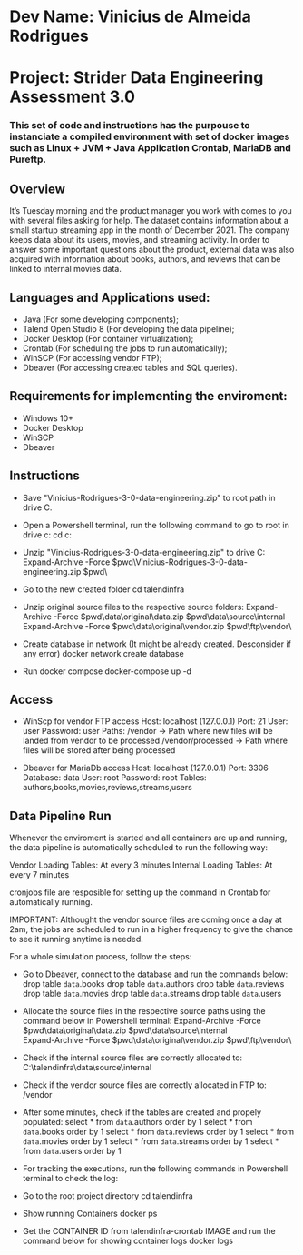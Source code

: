 # Dev Name: Vinicius de Almeida Rodrigues
# Project: Strider Data Engineering Assessment 3.0

### This set of code and instructions has the purpouse to instanciate a compiled environment with set of docker images such as Linux + JVM + Java Application Crontab, MariaDB and Pureftp.

## Overview
It’s Tuesday morning and the product manager you work with comes to you with several files asking for help. The dataset contains information about a small startup streaming app in the month of December 2021. The company keeps data about its users, movies, and streaming activity. In order to answer some important questions about the product, external data was also acquired with information about books, authors, and reviews that can be linked to internal movies data.

## Languages and Applications used:
* Java (For some developing components);
* Talend Open Studio 8 (For developing the data pipeline);
* Docker Desktop (For container virtualization);
* Crontab (For scheduling the jobs to run automatically);
* WinSCP (For accessing vendor FTP);
* Dbeaver (For accessing created tables and SQL queries).

## Requirements for implementing the enviroment:
* Windows 10+
* Docker Desktop
* WinSCP
* Dbeaver

## Instructions
  
* Save "Vinicius-Rodrigues-3-0-data-engineering.zip" to root path in drive C.

* Open a Powershell terminal, run the following command to go to root in drive c:
cd c:

* Unzip "Vinicius-Rodrigues-3-0-data-engineering.zip" to drive C:
Expand-Archive -Force $pwd\Vinicius-Rodrigues-3-0-data-engineering.zip $pwd\

* Go to the new created folder
cd talendinfra

* Unzip original source files to the respective source folders:
Expand-Archive -Force $pwd\data\original\data.zip $pwd\data\source\internal\
Expand-Archive -Force $pwd\data\original\vendor.zip $pwd\ftp\vendor\

* Create database in network (It might be already created. Desconsider if any error)
docker network create database

* Run docker compose
docker-compose up -d

## Access

* WinScp for vendor FTP access
Host: localhost (127.0.0.1)
Port: 21
User: user
Password: user
Paths: 
/vendor -> Path where new files will be landed from vendor to be processed
/vendor/processed -> Path where files will be stored after being processed

* Dbeaver for MariaDb access
Host: localhost (127.0.0.1)
Port: 3306
Database: data
User: root
Password: root
Tables: authors,books,movies,reviews,streams,users

## Data Pipeline Run

Whenever the enviroment is started and all containers are up and running, the data pipeline is automatically scheduled to run the following way:

Vendor Loading Tables: At every 3 minutes
Internal Loading Tables: At every 7 minutes

cronjobs file are resposible for setting up the command in Crontab for automatically running.

IMPORTANT: Althought the vendor source files are coming once a day at 2am, the jobs are scheduled to run in a higher frequency to give the chance to see it running anytime is needed.

For a whole simulation process, follow the steps:

* Go to Dbeaver, connect to the database and run the commands below:
drop table `data`.books
drop table `data`.authors
drop table `data`.reviews
drop table `data`.movies
drop table `data`.streams
drop table `data`.users

* Allocate the source files in the respective source paths using the command below in Powershell terminal:
Expand-Archive -Force $pwd\data\original\data.zip $pwd\data\source\internal\
Expand-Archive -Force $pwd\data\original\vendor.zip $pwd\ftp\vendor\

* Check if the internal source files are correctly allocated to: C:\talendinfra\data\source\internal

* Check if the vendor source files are correctly allocated in FTP to: /vendor

* After some minutes, check if the tables are created and propely populated:
select * from `data`.authors
order by 1
select * from `data`.books
order by 1
select * from `data`.reviews
order by 1
select * from `data`.movies
order by 1
select * from `data`.streams 
order by 1
select * from `data`.users 
order by 1

* For tracking the executions, run the following commands in Powershell terminal to check the log:

* Go to the root project directory
cd talendinfra

* Show running Containers
docker ps

* Get the CONTAINER ID from talendinfra-crontab IMAGE and run the command below for showing container logs
docker logs <CONTAINER ID>


